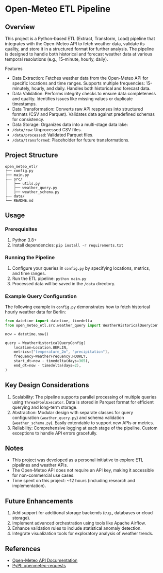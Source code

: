 # Open-Meteo ETL Pipeline

## Overview

This project is a Python-based ETL (Extract, Transform, Load) pipeline that integrates with the Open-Meteo API to fetch weather data, validate its quality, and store it in a structured format for further analysis. The pipeline is designed to handle both historical and forecast weather data at various temporal resolutions (e.g., 15-minute, hourly, daily).

Features
* Data Extraction: Fetches weather data from the Open-Meteo API for specific locations and time ranges. Supports multiple frequencies: 15-minutely, hourly, and daily. Handles both historical and forecast data.
* Data Validation: Performs integrity checks to ensure data completeness and quality. Identifies issues like missing values or duplicate timestamps.
* Data Transformation: Converts raw API responses into structured formats (CSV and Parquet). Validates data against predefined schemas for consistency.
* Data Storage: Organizes data into a multi-stage data lake:
* `/data/raw`: Unprocessed CSV files.
* `/data/processed`: Validated Parquet files.
* `/data/transformed`: Placeholder for future transformations.

## Project Structure

```
open_meteo_etl/
├── config.py
├── main.py
├── src/
│   ├── utils.py
│   ├── weather_query.py
│   ├── weather_schema.py
├── data/
└── README.md
```

## Usage

### Prerequisites

1. Python 3.8+
2. Install dependencies: `pip install -r requirements.txt`

### Running the Pipeline

1. Configure your queries in `config.py` by specifying locations, metrics, and time ranges.
2. Run the ETL pipeline: `python main.py`
3. Processed data will be saved in the `/data` directory.

### Example Query Configuration

The following example in `config.py` demonstrates how to fetch historical hourly weather data for Berlin:

```python
from datetime import datetime, timedelta
from open_meteo_etl.src.weather_query import WeatherHistoricalQueryConfig, Location, WeatherFrequency

now = datetime.now()

query = WeatherHistoricalQueryConfig(
    location=Location.BERLIN,
    metrics=["temperature_2m", "precipitation"],
    frequency=WeatherFrequency.HOURLY,
    start_dt=now - timedelta(days=365),
    end_dt=now - timedelta(days=2),
)
```

## Key Design Considerations

1. Scalability: The pipeline supports parallel processing of multiple queries using `ThreadPoolExecutor`. Data is stored in Parquet format for efficient querying and long-term storage.
2. Abstraction: Modular design with separate classes for query configuration (`weather_query.py`) and schema validation (`weather_schema.py`). Easily extendable to support new APIs or metrics.
3. Reliability: Comprehensive logging at each stage of the pipeline. Custom exceptions to handle API errors gracefully.

## Notes

* This project was developed as a personal initiative to explore ETL pipelines and weather APIs.
* The Open-Meteo API does not require an API key, making it accessible for non-commercial use cases.
* Time spent on this project: ~12 hours (including research and implementation).

## Future Enhancements

1. Add support for additional storage backends (e.g., databases or cloud storage).
2. Implement advanced orchestration using tools like Apache Airflow.
3. Enhance validation rules to include statistical anomaly detection.
4. Integrate visualization tools for exploratory analysis of weather trends.

## References

* [Open-Meteo API Documentation](https://open-meteo.com/en/docs)
* [PyPI: openmeteo-requests](https://pypi.org/project/openmeteo-requests/)
